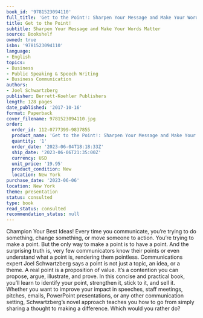 ```yaml
---
book_id: '9781523094110'
full_title: 'Get to the Point!: Sharpen Your Message and Make Your Words Matter'
title: Get to the Point!
subtitle: Sharpen Your Message and Make Your Words Matter
source: Bookshelf
owned: true
isbn: '9781523094110'
language:
- English
topics:
- Business
- Public Speaking & Speech Writing
- Business Communication
authors:
- Joel Schwartzberg
publisher: Berrett-Koehler Publishers
length: 128 pages
date_published: '2017-10-16'
format: Paperback
cover_filename: 9781523094110.jpg
order:
  order_id: 112-0777399-9837855
  product_name: 'Get to the Point!: Sharpen Your Message and Make Your Words Matter'
  quantity: '1'
  order_date: '2023-06-04T18:18:33Z'
  ship_date: '2023-06-06T21:35:00Z'
  currency: USD
  unit_price: '19.95'
  product_condition: New
  location: New York
purchase_date: '2023-06-06'
location: New York
theme: presentation
status: consulted
type: book
read_status: consulted
recommendation_status: null
---
```

Champion Your Best Ideas!
Every time you communicate, you’re trying to do something, change something, or move someone to action. You’re trying to make a point. But the only way to make a point is to have a point. And the surprising truth is, very few communicators know their points or even understand what a point is, rendering them pointless.
Communications expert Joel Schwartzberg says a point is not just a topic, an idea, or a theme. A real point is a proposition of value. It’s a contention you can propose, argue, illustrate, and prove. In this concise and practical book, you’ll learn to identify your point, strengthen it, stick to it, and sell it. Whether you want to improve your impact in speeches, staff meetings, pitches, emails, PowerPoint presentations, or any other communication setting, Schwartzberg’s novel approach teaches you how to go from simply sharing a thought to making a difference. Which would you rather do?
